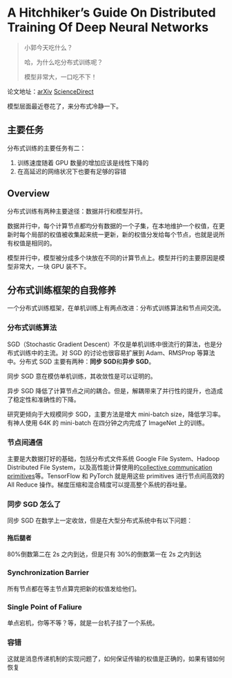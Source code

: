 # A Hitchhiker’s Guide On Distributed Training Of Deep Neural Networks

> 小郭今天吃什么？
>
> 哈，为什么吃分布式训练呢？
>
> 模型非常大，一口吃不下！

论文地址：[arXiv](https://arxiv.org/abs/1810.11787v1) [ScienceDirect](https://www.sciencedirect.com/science/article/pii/S0743731518308712)

模型层面最近卷花了，来分布式冷静一下。

## 主要任务

分布式训练的主要任务有二：

1. 训练速度随着 GPU 数量的增加应该是线性下降的
2. 在高延迟的网络状况下也要有足够的容错

## Overview

分布式训练有两种主要途径：数据并行和模型并行。

数据并行中，每个计算节点都均分有数据的一个子集，在本地维护一个权值，在更新时每个局部的权值被收集起来统一更新，新的权值分发给每个节点，也就是说所有权值是相同的。

模型并行中，模型被分成多个块放在不同的计算节点上。模型并行的主要原因是模型非常大，一块 GPU 装不下。

## 分布式训练框架的自我修养

一个分布式训练框架，在单机训练上有两点改进：分布式训练算法和节点间交流。

### 分布式训练算法

SGD（Stochastic Gradient Descent）不仅是单机训练中很流行的算法，也是分布式训练中的主流。对 SGD 的讨论也很容易扩展到 Adam、RMSProp 等算法中。分布式 SGD 主要有两种：**同步 SGD**和**异步 SGD**。

同步 SGD 意在模仿单机训练，其收敛性是可以证明的。

异步 SGD 降低了计算节点之间的耦合。但是，解耦带来了并行性的提升，也造成了稳定性和准确性的下降。

研究更倾向于大规模同步 SGD，主要方法是增大 mini-batch size，降低学习率。有神人使用 64K 的 mini-batch 在四分钟之内完成了 ImageNet 上的训练。

### 节点间通信

主要是大数据打好的基础，包括分布式文件系统 Google File System、Hadoop Distributed File System，以及高性能计算使用的[collective communication primitives](https://journals.sagepub.com/doi/10.1177/1094342005051521)等。TensorFlow 和 PyTorch 就是用这些 primitives 进行节点间高效的 All Reduce 操作。梯度压缩和混合精度可以提高整个系统的吞吐量。

### 同步 SGD 怎么了

同步 SGD 在数学上一定收敛，但是在大型分布式系统中有以下问题：

#### 拖后腿者

80%倒数第二在 2s 之内到达，但是只有 30%的倒数第一在 2s 之内到达

### Synchronization Barrier

所有节点都在等主节点算完把新的权值发给他们。

### Single Point of Faliure

单点宕机，你等不等？等，就是一台机子挂了一个系统。

### 容错

这就是消息传递机制的实现问题了，如何保证传输的权值是正确的，如果有错如何恢复

